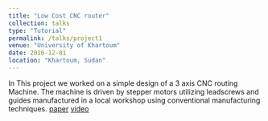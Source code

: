 ```yaml
---
title: "Low Cost CNC router"
collection: talks
type: "Tutorial"
permalink: /talks/project1
venue: "University of Khartoum"
date: 2016-12-01
location: "Khartoum, Sudan"
---
```


In This project we worked on a simple design of a 3 axis CNC routing Machine. The machine is driven by stepper motors utilizing leadscrews and guides manufactured in a local workshop using conventional manufacturing techniques.
[paper](http://onlinejournals.uofk.edu/index.php/kuej/article/view/2423) [video](https://www.youtube.com/watch?v=tP9kC13WQWk)




